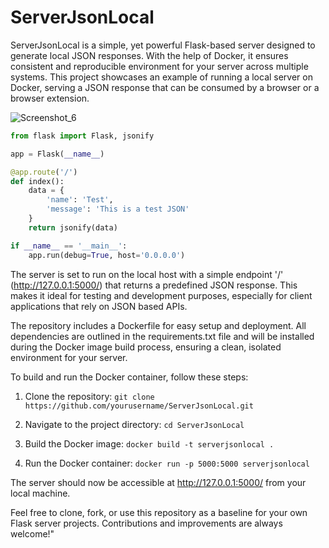 # ServerJsonLocal

ServerJsonLocal is a simple, yet powerful Flask-based server designed to generate local JSON responses. With the help of Docker, it ensures consistent and reproducible environment for your server across multiple systems. This project showcases an example of running a local server on Docker, serving a JSON response that can be consumed by a browser or a browser extension.

![Screenshot_6](https://github.com/mykytashch/ServerJsonLocal/assets/129088502/c9e61bbb-ed7d-4728-b6d3-f534ecdff0da)

```python
from flask import Flask, jsonify

app = Flask(__name__)

@app.route('/')
def index():
    data = {
        'name': 'Test',
        'message': 'This is a test JSON'
    }
    return jsonify(data)

if __name__ == '__main__':
    app.run(debug=True, host='0.0.0.0')
```



The server is set to run on the local host with a simple endpoint '/' (http://127.0.0.1:5000/) that returns a predefined JSON response. This makes it ideal for testing and development purposes, especially for client applications that rely on JSON based APIs.

The repository includes a Dockerfile for easy setup and deployment. All dependencies are outlined in the requirements.txt file and will be installed during the Docker image build process, ensuring a clean, isolated environment for your server.

To build and run the Docker container, follow these steps:

1. Clone the repository: `git clone https://github.com/yourusername/ServerJsonLocal.git`

2. Navigate to the project directory: `cd ServerJsonLocal`

3. Build the Docker image: `docker build -t serverjsonlocal .`

4. Run the Docker container: `docker run -p 5000:5000 serverjsonlocal`

The server should now be accessible at http://127.0.0.1:5000/ from your local machine.

Feel free to clone, fork, or use this repository as a baseline for your own Flask server projects. Contributions and improvements are always welcome!"









